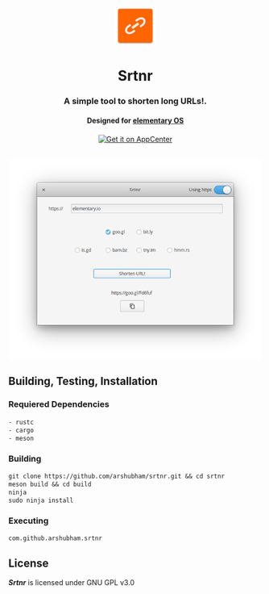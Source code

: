 <div align="center">
  <img class="center" width="80" height="78" src="https://raw.githubusercontent.com/arshubham/srtnr/master/data/images/com.github.arshubham.srtnr.svg" alt="Application Icon">
  <h1 align="center">Srtnr</h1>
  <h3 align="center">A simple tool to shorten long URLs!.</h3>
  <h4 align="center">Designed for <a href="https://elementary.io">elementary OS</h4>
  <a href="https://appcenter.elementary.io/com.github.arshubham.srtnr" target="_blank">
    <img align="center" src="https://appcenter.elementary.io/badge.svg" alt="Get it on AppCenter">
    </a>
</div>

<br/>


<p align="center">
    <img src="https://raw.githubusercontent.com/arshubham/srtnr/master/data/images/Screenshot.png" alt="Screenshot"> <br>
</p>


## Building, Testing, Installation


### Requiered Dependencies

```
- rustc
- cargo
- meson
```

### Building

```
git clone https://github.com/arshubham/srtnr.git && cd srtnr
meson build && cd build
ninja
sudo ninja install

```

### Executing
```
com.github.arshubham.srtnr
```

## License

**_Srtnr_** is licensed under GNU GPL v3.0
